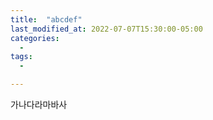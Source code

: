 ```yaml
---
title:  "abcdef"
last_modified_at: 2022-07-07T15:30:00-05:00
categories:
  - 
tags: 
  - 

---
```


가나다라마바사

